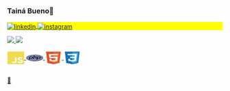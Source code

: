 
 <h3> Tainá Bueno👋 </h3>
 
<p align="left" style="background:yellow">
      <a href="https://www.linkedin.com/in/tain%C3%A1-bueno-574424204" target="_blank">
        <img align="center" src="https://img.shields.io/badge/-TainaBueno-05122A?style=flat&logo=linkedin" alt="linkedin"/>
      </a>
      <a href="https://www.instagram.com/taina__bueno/" target="_blank">
      <img align="center" src="https://img.shields.io/badge/-TainaBueno-05122A?style=flat&logo=instagram" alt="instagram"/>
      </a>
  </p>
  
 <div>
  <a href="https://github.com/Buenot">
  <img height="180em" src="https://github-readme-stats.vercel.app/api?username=buenot&show_icons=true&theme=tokyonight"/>
  <img height="180em" src="https://github-readme-stats.vercel.app/api/top-langs/?username=buenot&layout=compact&langs_count=7&theme=tokyonight"/>
</div>
<div style="display: inline_block"><br>
  <img align="center" alt="buenot-Js" height="30" width="40" src="https://raw.githubusercontent.com/devicons/devicon/master/icons/javascript/javascript-plain.svg">
 <img align="center" alt="buenot-php" height="30" width="40" src="https://raw.githubusercontent.com/devicons/devicon/master/icons/php/php-original.svg">
  <img align="center" alt="buenot-HTML" height="30" width="40" src="https://raw.githubusercontent.com/devicons/devicon/master/icons/html5/html5-original.svg">
  <img align="center" alt="buenot-CSS" height="30" width="40" src="https://raw.githubusercontent.com/devicons/devicon/master/icons/css3/css3-original.svg">
</div>
 
  ##
 

  
  🚀
